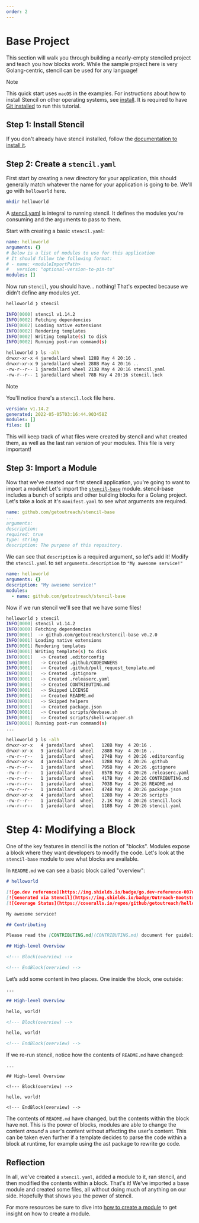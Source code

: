 ```yaml
---
order: 2
---
```


# Base Project

This section will walk you through building a nearly-empty stenciled project and teach you how blocks work. While the sample project here is very Golang-centric, stencil can be used for any language!

> [!NOTE]
> This quick start uses `macOS` in the examples. For instructions about how to install Stencil on other operating systems, see [install](installation.md).
> It is required to have [Git installed](https://git-scm.com/downloads) to run this tutorial.

## Step 1: Install Stencil

If you don't already have stencil installed, follow the [documentation to install it](/guide/installation.html).

## Step 2: Create a `stencil.yaml`

First start by creating a new directory for your application, this should generally match whatever the name for your application is going to be. We'll go with `helloworld` here.

```bash
mkdir helloworld
```

A [stencil.yaml](/reference/stencil.yaml) is integral to running stencil. It defines the modules you're consuming and the arguments to pass to them.

Start with creating a basic `stencil.yaml`:

```yaml
name: helloworld
arguments: {}
# Below is a list of modules to use for this application
# It should follow the following format:
# - name: <moduleImportPath>
#   version: "optional-version-to-pin-to"
modules: []
```

Now run `stencil`, you should have... nothing! That's expected because we didn't define any modules yet.

```bash
helloworld ❯ stencil

INFO[0000] stencil v1.14.2
INFO[0002] Fetching dependencies
INFO[0002] Loading native extensions
INFO[0002] Rendering templates
INFO[0002] Writing template(s) to disk
INFO[0002] Running post-run command(s)

helloworld ❯ ls -alh
drwxr-xr-x 4 jaredallard wheel 128B May 4 20:16 .
drwxr-xr-x 9 jaredallard wheel 288B May 4 20:16 ..
-rw-r--r-- 1 jaredallard wheel 213B May 4 20:16 stencil.yaml
-rw-r--r-- 1 jaredallard wheel 78B May 4 20:16 stencil.lock
```

> [!NOTE]
> You'll notice there's a `stencil.lock` file here.
>
> ```yaml
> version: v1.14.2
> generated: 2022-05-05T03:16:44.903458Z
> modules: []
> files: []
> ```
>
> This will keep track of what files were created by stencil and what created them, as well as the last ran version of your modules. This file is very important!

## Step 3: Import a Module

Now that we've created our first stencil application, you're going to want to import a module! Let's import the [`stencil-base`](https://github.com/getoutreach/stencil-base) module. stencil-base includes a bunch of scripts and other building blocks for a Golang project. Let's take a look at it's `manifest.yaml` to see what arguments are required.

```yaml
name: github.com/getoutreach/stencil-base
...
arguments:
description:
required: true
type: string
description: The purpose of this repository.
```

We can see that `description` is a required argument, so let's add it! Modify the `stencil.yaml` to set `arguments.description` to `"My awesome service!"`

```yaml
name: helloworld
arguments: {}
description: "My awesome service!"
modules:
  - name: github.com/getoutreach/stencil-base
```

Now if we run stencil we'll see that we have some files!

```bash
helloworld ❯ stencil
INFO[0000] stencil v1.14.2
INFO[0000] Fetching dependencies
INFO[0001]  -> github.com/getoutreach/stencil-base v0.2.0
INFO[0001] Loading native extensions
INFO[0001] Rendering templates
INFO[0001] Writing template(s) to disk
INFO[0001]   -> Created .editorconfig
INFO[0001]   -> Created .github/CODEOWNERS
INFO[0001]   -> Created .github/pull_request_template.md
INFO[0001]   -> Created .gitignore
INFO[0001]   -> Created .releaserc.yaml
INFO[0001]   -> Created CONTRIBUTING.md
INFO[0001]   -> Skipped LICENSE
INFO[0001]   -> Created README.md
INFO[0001]   -> Skipped helpers
INFO[0001]   -> Created package.json
INFO[0001]   -> Created scripts/devbase.sh
INFO[0001]   -> Created scripts/shell-wrapper.sh
INFO[0001] Running post-run command(s)
...

helloworld ❯ ls -alh
drwxr-xr-x   4 jaredallard  wheel   128B May  4 20:16 .
drwxr-xr-x   9 jaredallard  wheel   288B May  4 20:16 ..
-rw-r--r--   1 jaredallard  wheel   274B May  4 20:26 .editorconfig
drwxr-xr-x   4 jaredallard  wheel   128B May  4 20:26 .github
-rw-r--r--   1 jaredallard  wheel   795B May  4 20:26 .gitignore
-rw-r--r--   1 jaredallard  wheel   857B May  4 20:26 .releaserc.yaml
-rw-r--r--   1 jaredallard  wheel   417B May  4 20:26 CONTRIBUTING.md
-rw-r--r--   1 jaredallard  wheel   703B May  4 20:26 README.md
-rw-r--r--   1 jaredallard  wheel   474B May  4 20:26 package.json
drwxr-xr-x   4 jaredallard  wheel   128B May  4 20:26 scripts
-rw-r--r--   1 jaredallard  wheel   2.1K May  4 20:26 stencil.lock
-rw-r--r--   1 jaredallard  wheel   118B May  4 20:26 stencil.yaml
```

# Step 4: Modifying a Block

One of the key features in stencil is the notion of "blocks". Modules expose a block where they want developers to modify the code. Let's look at the `stencil-base` module to see what blocks are available.

In `README.md` we can see a basic block called "overview":

```md
# helloworld

[![go.dev reference](https://img.shields.io/badge/go.dev-reference-007d9c?logo=go&logoColor=white)](https://pkg.go.dev/github.com/getoutreach/helloworld)
[![Generated via Stencil](https://img.shields.io/badge/Outreach-Bootstrap-%235951ff)](https://github.com/getoutreach/stencil)
[![Coverage Status](https://coveralls.io/repos/github/getoutreach/helloworld/badge.svg?branch=main)](https://coveralls.io/github/getoutreach/helloworld?branch=)

My awesome service!

## Contributing

Please read the [CONTRIBUTING.md](CONTRIBUTING.md) document for guidelines on developing and contributing changes.

## High-level Overview

<!--- Block(overview) -->

<!--- EndBlock(overview) -->
```

Let’s add some content in two places. One inside the block, one outside:

```md
...

## High-level Overview

hello, world!

<!--- Block(overview) -->

hello, world!

<!--- EndBlock(overview) -->
```

If we re-run stencil, notice how the contents of `README.md` have changed:

```
...

## High-level Overview

<!--- Block(overview) -->

hello, world!

<!--- EndBlock(overview) -->
```

The contents of `README.md` have changed, but the contents within the block have not. This is the power of blocks, modules are able to change the content _around_ a user's content without affecting the user's content. This can be taken even further if a template decides to parse the code within a block at runtime, for example using the ast package to rewrite go code.

## Reflection

In all, we've created a `stencil.yaml`, added a module to it, ran stencil, and then modified the contents within a block. That's it! We've imported a base module and created some files, all without doing much of anything on our side. Hopefully that shows you the power of stencil.

For more resources be sure to dive into [how to create a module](basic-module.md) to get insight on how to create a module.
